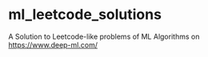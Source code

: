 # ml_leetcode_solutions
A Solution to Leetcode-like problems of ML Algorithms on https://www.deep-ml.com/
